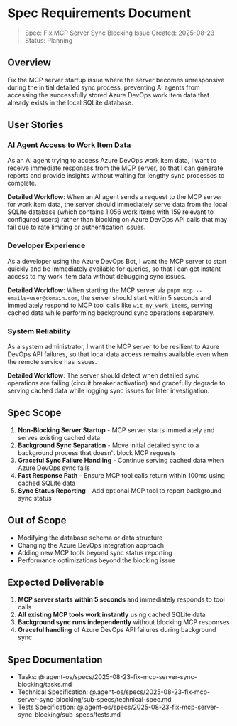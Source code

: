 # Spec Requirements Document

> Spec: Fix MCP Server Sync Blocking Issue
> Created: 2025-08-23
> Status: Planning

## Overview

Fix the MCP server startup issue where the server becomes unresponsive during the initial detailed sync process, preventing AI agents from accessing the successfully stored Azure DevOps work item data that already exists in the local SQLite database.

## User Stories

### AI Agent Access to Work Item Data

As an AI agent trying to access Azure DevOps work item data, I want to receive immediate responses from the MCP server, so that I can generate reports and provide insights without waiting for lengthy sync processes to complete.

**Detailed Workflow**: When an AI agent sends a request to the MCP server for work item data, the server should immediately serve data from the local SQLite database (which contains 1,056 work items with 159 relevant to configured users) rather than blocking on Azure DevOps API calls that may fail due to rate limiting or authentication issues.

### Developer Experience 

As a developer using the Azure DevOps Bot, I want the MCP server to start quickly and be immediately available for queries, so that I can get instant access to my work item data without debugging sync issues.

**Detailed Workflow**: When starting the MCP server via `pnpm mcp --emails=user@domain.com`, the server should start within 5 seconds and immediately respond to MCP tool calls like `wit_my_work_items`, serving cached data while performing background sync operations separately.

### System Reliability

As a system administrator, I want the MCP server to be resilient to Azure DevOps API failures, so that local data access remains available even when the remote service has issues.

**Detailed Workflow**: The server should detect when detailed sync operations are failing (circuit breaker activation) and gracefully degrade to serving cached data while logging sync issues for later investigation.

## Spec Scope

1. **Non-Blocking Server Startup** - MCP server starts immediately and serves existing cached data
2. **Background Sync Separation** - Move initial detailed sync to a background process that doesn't block MCP requests  
3. **Graceful Sync Failure Handling** - Continue serving cached data when Azure DevOps sync fails
4. **Fast Response Path** - Ensure MCP tool calls return within 100ms using cached SQLite data
5. **Sync Status Reporting** - Add optional MCP tool to report background sync status

## Out of Scope

- Modifying the database schema or data structure
- Changing the Azure DevOps integration approach  
- Adding new MCP tools beyond sync status reporting
- Performance optimizations beyond the blocking issue

## Expected Deliverable

1. **MCP server starts within 5 seconds** and immediately responds to tool calls
2. **All existing MCP tools work instantly** using cached SQLite data
3. **Background sync runs independently** without blocking MCP responses
4. **Graceful handling** of Azure DevOps API failures during background sync

## Spec Documentation

- Tasks: @.agent-os/specs/2025-08-23-fix-mcp-server-sync-blocking/tasks.md
- Technical Specification: @.agent-os/specs/2025-08-23-fix-mcp-server-sync-blocking/sub-specs/technical-spec.md
- Tests Specification: @.agent-os/specs/2025-08-23-fix-mcp-server-sync-blocking/sub-specs/tests.md